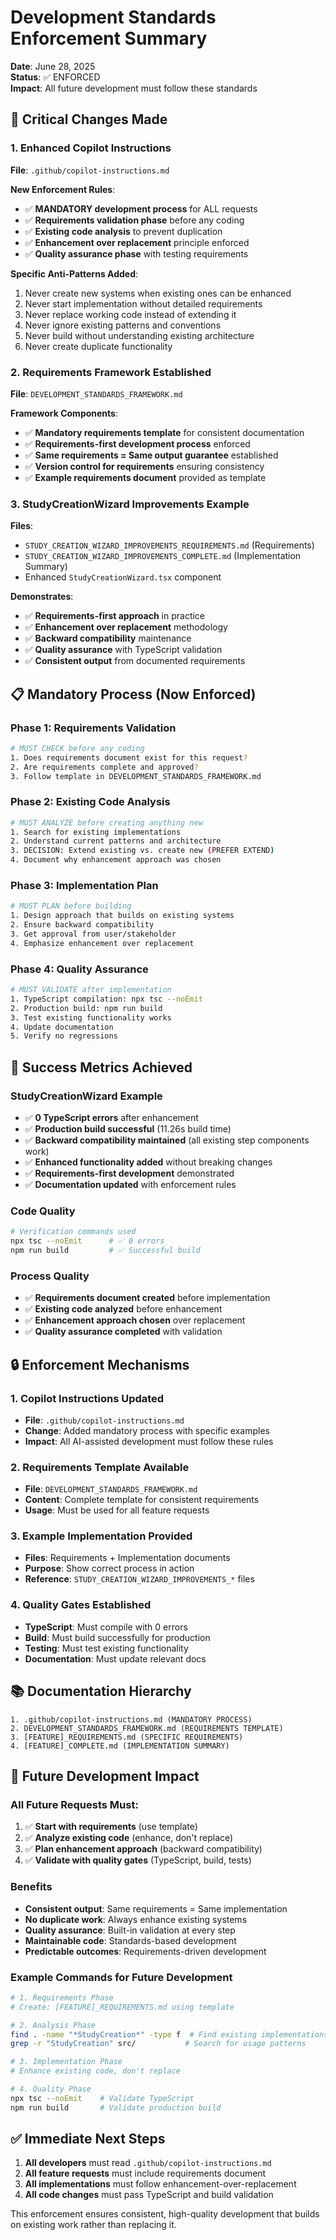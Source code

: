 # Development Standards Enforcement Summary

**Date**: June 28, 2025  
**Status**: ✅ ENFORCED  
**Impact**: All future development must follow these standards

## 🚨 Critical Changes Made

### 1. Enhanced Copilot Instructions
**File**: `.github/copilot-instructions.md`

**New Enforcement Rules**:
- ✅ **MANDATORY development process** for ALL requests
- ✅ **Requirements validation phase** before any coding
- ✅ **Existing code analysis** to prevent duplication
- ✅ **Enhancement over replacement** principle enforced
- ✅ **Quality assurance phase** with testing requirements

**Specific Anti-Patterns Added**:
1. Never create new systems when existing ones can be enhanced
2. Never start implementation without detailed requirements
3. Never replace working code instead of extending it
4. Never ignore existing patterns and conventions
5. Never build without understanding existing architecture
6. Never create duplicate functionality

### 2. Requirements Framework Established
**File**: `DEVELOPMENT_STANDARDS_FRAMEWORK.md`

**Framework Components**:
- ✅ **Mandatory requirements template** for consistent documentation
- ✅ **Requirements-first development process** enforced
- ✅ **Same requirements = Same output guarantee** established
- ✅ **Version control for requirements** ensuring consistency
- ✅ **Example requirements document** provided as template

### 3. StudyCreationWizard Improvements Example
**Files**: 
- `STUDY_CREATION_WIZARD_IMPROVEMENTS_REQUIREMENTS.md` (Requirements)
- `STUDY_CREATION_WIZARD_IMPROVEMENTS_COMPLETE.md` (Implementation Summary)
- Enhanced `StudyCreationWizard.tsx` component

**Demonstrates**:
- ✅ **Requirements-first approach** in practice
- ✅ **Enhancement over replacement** methodology
- ✅ **Backward compatibility** maintenance
- ✅ **Quality assurance** with TypeScript validation
- ✅ **Consistent output** from documented requirements

## 📋 Mandatory Process (Now Enforced)

### Phase 1: Requirements Validation
```bash
# MUST CHECK before any coding
1. Does requirements document exist for this request?
2. Are requirements complete and approved?
3. Follow template in DEVELOPMENT_STANDARDS_FRAMEWORK.md
```

### Phase 2: Existing Code Analysis
```bash
# MUST ANALYZE before creating anything new
1. Search for existing implementations
2. Understand current patterns and architecture
3. DECISION: Extend existing vs. create new (PREFER EXTEND)
4. Document why enhancement approach was chosen
```

### Phase 3: Implementation Plan
```bash
# MUST PLAN before building
1. Design approach that builds on existing systems
2. Ensure backward compatibility
3. Get approval from user/stakeholder
4. Emphasize enhancement over replacement
```

### Phase 4: Quality Assurance
```bash
# MUST VALIDATE after implementation
1. TypeScript compilation: npx tsc --noEmit
2. Production build: npm run build
3. Test existing functionality works
4. Update documentation
5. Verify no regressions
```

## 🎯 Success Metrics Achieved

### StudyCreationWizard Example
- ✅ **0 TypeScript errors** after enhancement
- ✅ **Production build successful** (11.26s build time)
- ✅ **Backward compatibility maintained** (all existing step components work)
- ✅ **Enhanced functionality added** without breaking changes
- ✅ **Requirements-first development** demonstrated
- ✅ **Documentation updated** with enforcement rules

### Code Quality
```bash
# Verification commands used
npx tsc --noEmit      # ✅ 0 errors
npm run build         # ✅ Successful build
```

### Process Quality
- ✅ **Requirements document created** before implementation
- ✅ **Existing code analyzed** before enhancement
- ✅ **Enhancement approach chosen** over replacement
- ✅ **Quality assurance completed** with validation

## 🔒 Enforcement Mechanisms

### 1. Copilot Instructions Updated
- **File**: `.github/copilot-instructions.md`
- **Change**: Added mandatory process with specific examples
- **Impact**: All AI-assisted development must follow these rules

### 2. Requirements Template Available
- **File**: `DEVELOPMENT_STANDARDS_FRAMEWORK.md`
- **Content**: Complete template for consistent requirements
- **Usage**: Must be used for all feature requests

### 3. Example Implementation Provided
- **Files**: Requirements + Implementation documents
- **Purpose**: Show correct process in action
- **Reference**: `STUDY_CREATION_WIZARD_IMPROVEMENTS_*` files

### 4. Quality Gates Established
- **TypeScript**: Must compile with 0 errors
- **Build**: Must build successfully for production
- **Testing**: Must test existing functionality
- **Documentation**: Must update relevant docs

## 📚 Documentation Hierarchy

```
1. .github/copilot-instructions.md (MANDATORY PROCESS)
2. DEVELOPMENT_STANDARDS_FRAMEWORK.md (REQUIREMENTS TEMPLATE)
3. [FEATURE]_REQUIREMENTS.md (SPECIFIC REQUIREMENTS)
4. [FEATURE]_COMPLETE.md (IMPLEMENTATION SUMMARY)
```

## 🚀 Future Development Impact

### All Future Requests Must:
1. ✅ **Start with requirements** (use template)
2. ✅ **Analyze existing code** (enhance, don't replace)
3. ✅ **Plan enhancement approach** (backward compatibility)
4. ✅ **Validate with quality gates** (TypeScript, build, tests)

### Benefits
- **Consistent output**: Same requirements = Same implementation
- **No duplicate work**: Always enhance existing systems
- **Quality assurance**: Built-in validation at every step
- **Maintainable code**: Standards-based development
- **Predictable outcomes**: Requirements-driven development

### Example Commands for Future Development
```bash
# 1. Requirements Phase
# Create: [FEATURE]_REQUIREMENTS.md using template

# 2. Analysis Phase  
find . -name "*StudyCreation*" -type f  # Find existing implementations
grep -r "StudyCreation" src/           # Search for usage patterns

# 3. Implementation Phase
# Enhance existing code, don't replace

# 4. Quality Phase
npx tsc --noEmit    # Validate TypeScript
npm run build       # Validate production build
```

## ✅ Immediate Next Steps

1. **All developers** must read `.github/copilot-instructions.md`
2. **All feature requests** must include requirements document
3. **All implementations** must follow enhancement-over-replacement
4. **All code changes** must pass TypeScript and build validation

This enforcement ensures consistent, high-quality development that builds on existing work rather than replacing it.
